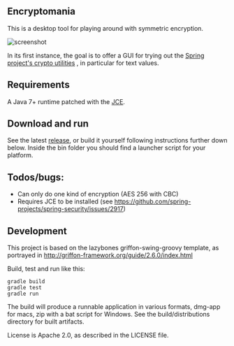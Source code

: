 Encryptomania
-------------

This is a desktop tool for playing around with symmetric encryption.

![screenshot](http://i.imgur.com/gwIjJ7d.png)

In its first instance, the goal is to offer a GUI for trying out the
[Spring project's crypto utilities](http://docs.spring.io/spring-security/site/docs/current/reference/html/crypto.html#spring-security-crypto-encryption)
, in particular for text values.

## Requirements

A Java 7+ runtime patched with the [JCE](http://www.oracle.com/technetwork/java/javase/downloads/jce8-download-2133166.html).

## Download and run

See the latest [release](https://github.com/tfnico/encryptomania/releases), or build it yourself following instructions
further down below. Inside the bin folder you should find a launcher script for your platform.

## Todos/bugs:

* Can only do one kind of encryption (AES 256 with CBC)
* Requires JCE to be installed (see https://github.com/spring-projects/spring-security/issues/2917)

## Development

This project is based on the lazybones griffon-swing-groovy template, as
portrayed in http://griffon-framework.org/guide/2.6.0/index.html

Build, test and run like this:

    gradle build
    gradle test
    gradle run

The build will produce a runnable application in various formats, dmg-app for macs, zip with a bat script for Windows.
See the build/distributions directory for built artifacts.

License is Apache 2.0, as described in the LICENSE file.


